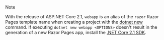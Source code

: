 > [!NOTE]
> With the release of ASP.NET Core 2.1, `webapp` is an alias of the `razor` Razor Pages template name when creating a project with the [dotnet new](/dotnet/core/tools/dotnet-new) command. If executing `dotnet new webapp <OPTIONS>` doesn't result in the generation of a new Razor Pages app, install the [.NET Core 2.1 SDK](https://www.microsoft.com/net/download/dotnet-core/sdk-2.1.300).
